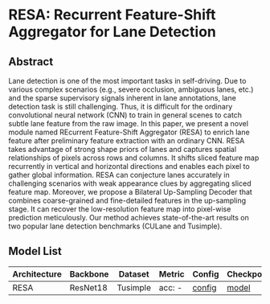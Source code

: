 # RESA: Recurrent Feature-Shift Aggregator for Lane Detection

## Abstract
Lane detection is one of the most important tasks in self-driving. Due to various complex scenarios (e.g., severe occlusion, ambiguous lanes, etc.) and the sparse supervisory signals inherent in lane annotations, lane detection task is still challenging. Thus, it is difficult for the ordinary convolutional neural network (CNN) to train in general scenes to catch subtle lane feature from the raw image. In this paper, we present a novel module named REcurrent Feature-Shift Aggregator (RESA) to enrich lane feature after preliminary feature extraction with an ordinary CNN. RESA takes advantage of strong shape priors of lanes and captures spatial relationships of pixels across rows and columns. It shifts sliced feature map recurrently in vertical and horizontal directions and enables each pixel to gather global information. RESA can conjecture lanes accurately in challenging scenarios with weak appearance clues by aggregating sliced feature map. Moreover, we propose a Bilateral Up-Sampling Decoder that combines coarse-grained and fine-detailed features in the up-sampling stage. It can recover the low-resolution feature map into pixel-wise prediction meticulously. Our method achieves state-of-the-art results on two popular lane detection benchmarks (CULane and Tusimple).

## Model List
| Architecture| Backbone |Dataset | Metric | Config| Checkpoints  |
|-------------|----------|--------|--------|-------|--------------|
| RESA       | ResNet18 | Tusimple |acc: -| [config](https://github.com/zkyseu/PPlanedet/blob/v3/configs/resa/resa18_tusimple.py)  | [model](https://github.com/zkyseu/PPlanedet/releases/download/RESA/model.pd)|
